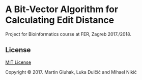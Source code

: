 # A Bit-Vector Algorithm for Calculating Edit Distance
Project for Bioinformatics course at FER, Zagreb 2017./2018.

## License
[MIT License](LICENSE)

Copyright &copy; 2017.
Martin Gluhak, Luka Dulčić and Mihael Nikić
